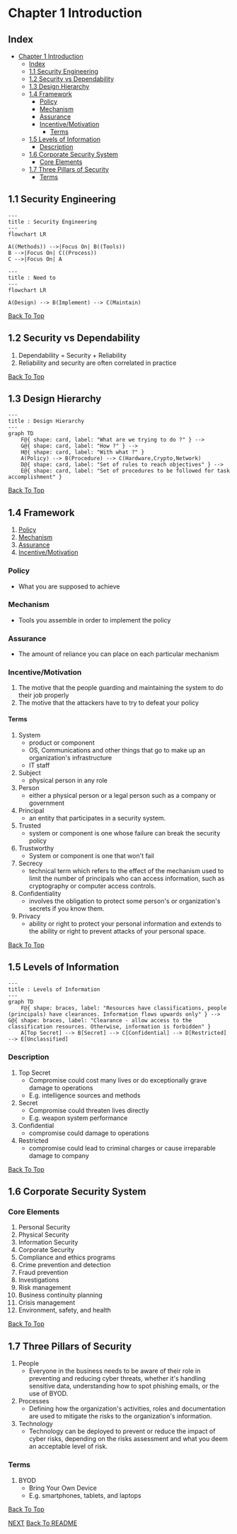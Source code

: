 # Chapter 1 Introduction

## Index
* [Chapter 1 Introduction](#chapter-1-introduction)
  * [Index](#index)
  * [1.1 Security Engineering](#11-security-engineering)
  * [1.2 Security vs Dependability](#12-security-vs-dependability)
  * [1.3 Design Hierarchy](#13-design-hierarchy)
  * [1.4 Framework](#14-framework)
    * [Policy](#policy)
    * [Mechanism](#mechanism)
    * [Assurance](#assurance)
    * [Incentive/Motivation](#incentivemotivation)
      * [Terms](#terms)
  * [1.5 Levels of Information](#15-levels-of-information)
    * [Description](#description)
  * [1.6 Corporate Security System](#16-corporate-security-system)
    * [Core Elements](#core-elements)
  * [1.7 Three Pillars of Security](#17-three-pillars-of-security)
    * [Terms](#terms-1)

## 1.1 Security Engineering

```mermaid
---
title : Security Engineering
---
flowchart LR

A((Methods)) -->|Focus On| B((Tools))
B -->|Focus On| C((Process))
C -->|Focus On| A
```
```mermaid
---
title : Need to 
---
flowchart LR

A(Design) --> B(Implement) --> C(Maintain)
```

[Back To Top](#Index)

## 1.2 Security vs Dependability

1. Dependability = Security + Reliability
2. Reliability and security are often correlated in practice

[Back To Top](#Index)

## 1.3 Design Hierarchy

```mermaid
---
title : Design Hierarchy
---
graph TD
    F@{ shape: card, label: "What are we trying to do ?" } -->
    G@{ shape: card, label: "How ?" } -->
    H@{ shape: card, label: "With what ?" }
    A(Policy) --> B(Procedure) --> C(Hardware,Crypto,Network)
    D@{ shape: card, label: "Set of rules to reach objectives" } -->
    E@{ shape: card, label: "Set of procedures to be followed for task accomplishment" }
```

[Back To Top](#Index)

## 1.4 Framework
1. [Policy](#policy)
2. [Mechanism](#mechanism)
3. [Assurance](#assurance)
4. [Incentive/Motivation](#incentivemotivation)

### Policy
- What you are supposed to achieve
### Mechanism
- Tools you assemble in order to implement the policy
### Assurance
- The amount of reliance you can place on each particular mechanism
### Incentive/Motivation
1. The motive that the people guarding and maintaining the system to do their job properly
2. The motive that the attackers have to try to defeat your policy

#### Terms
1. System
   - product or component 
   - OS, Communications and other things that go to make up an organization's infrastructure
   - IT staff
2. Subject
   - physical person in any role  
3. Person
   - either a physical person or a legal person such as a company or government
4. Principal
   - an entity that participates in a security system. 
5. Trusted
   - system or component is one whose failure can break the security policy
6. Trustworthy
   - System or component is one that won't fail
7. Secrecy
   - technical term which refers to the effect of the mechanism used to limit the number of principals who can access information, such as cryptography or computer access controls.
8. Confidentiality
   - involves the obligation to protect some person's or organization's secrets if you know them. 
9.  Privacy
    - ability or right to protect your personal information and extends to the ability or right to prevent attacks of your personal space. 

[Back To Top](#Index)

## 1.5 Levels of Information
```mermaid
---
title : Levels of Information
---
graph TD
    F@{ shape: braces, label: "Resources have classifications, people (principals) have clearances. Information flows upwards only" } --> G@{ shape: braces, label: "Clearance - allow access to the classification resources. Otherwise, information is forbidden" }
    A[Top Secret] --> B[Secret] --> C[Confidential] --> D[Restricted] --> E[Unclassified]
```

### Description
1. Top Secret
   - Compromise could cost many lives or do exceptionally grave damage to operations
   - E.g. intelligence sources and methods
2. Secret
   - Compromise could threaten lives directly
   - E.g. weapon system performance 
3. Confidential
   - compromise could damage to operations
4. Restricted
   - compromise could lead to criminal charges or cause irreparable damage to company

[Back To Top](#Index)

## 1.6 Corporate Security System
### Core Elements
1. Personal Security
2. Physical Security
3. Information Security
4. Corporate Security
5. Compliance and ethics programs
6. Crime prevention and detection
7. Fraud prevention
8. Investigations
9. Risk management
10. Business continuity planning
11. Crisis management
12. Environment, safety, and health

[Back To Top](#Index)

## 1.7 Three Pillars of Security
1. People
   - Everyone in the business needs to be aware of their role in preventing and reducing cyber threats, whether it's handling sensitive data, understanding how to spot phishing emails, or the use of BYOD. 
2. Processes
   - Defining how the organization's activities, roles and documentation are used to mitigate the risks to the organization's information.
3. Technology
   - Technology can be deployed to prevent or reduce the impact of cyber risks, depending on the risks assessment and what you deem an acceptable level of risk.

### Terms
1. BYOD
   - Bring Your Own Device
   - E.g. smartphones, tablets, and laptops

[Back To Top](#Index)

[NEXT](C2.md)
[Back To README](README.md)
